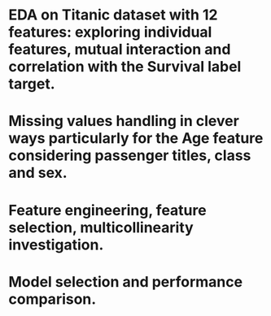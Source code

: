 # EDA on Titanic dataset with 12 features: exploring individual features, mutual interaction and correlation with the Survival label target. 
# Missing values handling in clever ways particularly for the Age feature considering passenger titles, class and sex.
# Feature engineering, feature selection, multicollinearity investigation.
# Model selection and performance comparison.
